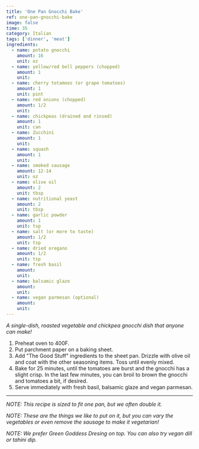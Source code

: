 ```yaml
---
title: 'One Pan Gnocchi Bake'
ref: one-pan-gnocchi-bake
image: false
time: 35
category: Italian
tags: ['dinner', 'meat']
ingredients:
  - name: potato gnocchi
    amount: 16
    unit: oz
  - name: yellow/red bell peppers (chopped)
    amount: 1
    unit: 
  - name: cherry totamoes (or grape tomatoes)
    amount: 1
    unit: pint
  - name: red onions (chopped)
    amount: 1/2
    unit: 
  - name: chickpeas (drained and rinsed)
    amount: 1
    unit: can
  - name: Zucchini
    amount: 1
    unit: 
  - name: squash
    amount: 1
    unit: 
  - name: smoked sausage
    amount: 12-14
    unit: oz
  - name: olive oil
    amount: 2
    unit: tbsp
  - name: nutritional yeast
    amount: 2
    unit: tbsp
  - name: garlic powder
    amount: 1
    unit: tsp
  - name: salt (or more to taste)
    amount: 1/2
    unit: tsp
  - name: dried oregano
    amount: 1/2
    unit: tsp
  - name: fresh basil
    amount: 
    unit: 
  - name: balsamic glaze
    amount: 
    unit: 
  - name: vegan parmesan (optional)
    amount: 
    unit: 
---
```


*A single-dish, roasted vegetable and chickpea gnocchi dish that anyone can make!*

1. Preheat oven to 400F.
2. Put parchment paper on a baking sheet. 
3. Add "The Good Stuff" ingredients to the sheet pan. Drizzle with olive oil and coat with the other seasoning items. Toss until evenly mixed.
4. Bake for 25 minutes, until the tomatoes are burst and the gnocchi has a slight crisp. In the last few minutes, you can broil to brown the gnocchi and tomatoes a bit, if desired.
5. Serve immediately with fresh basil, balsamic glaze and vegan parmesan.

---

*NOTE: This recipe is sized to fit one pan, but we often double it.*

*NOTE: These are the things we like to put on it, but you can vary the vegetables or even remove the sausage to make it vegetarian!*

*NOTE: We prefer Green Goddess Dresing on top. You can also try vegan dill or tahini dip.*
